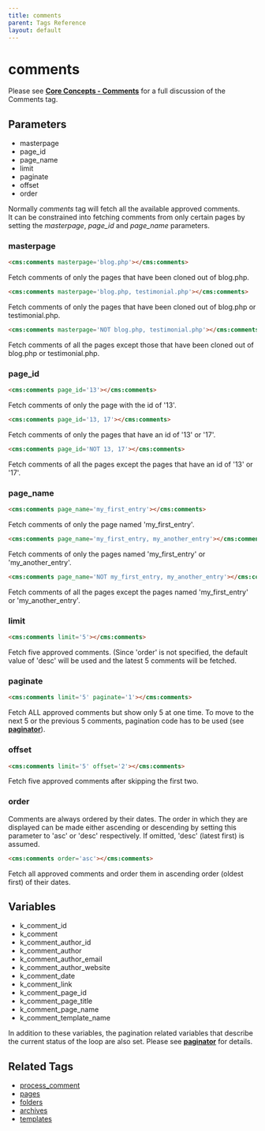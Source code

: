 ```yaml
---
title: comments
parent: Tags Reference
layout: default
---
```


# comments

Please see [**Core Concepts - Comments**](../concepts/using-comments.html) for a full discussion of the Comments tag.

## Parameters

* masterpage
* page\_id
* page\_name
* limit
* paginate
* offset
* order

Normally _comments_ tag will fetch all the available approved comments.<br/>
It can be constrained into fetching comments from only certain pages by setting the _masterpage_, *page\_id* and *page\_name* parameters.

### masterpage

```html
<cms:comments masterpage='blog.php'></cms:comments>
```

Fetch comments of only the pages that have been cloned out of blog.php.

```html
<cms:comments masterpage='blog.php, testimonial.php'></cms:comments>
```

Fetch comments of only the pages that have been cloned out of blog.php or testimonial.php.

```html
<cms:comments masterpage='NOT blog.php, testimonial.php'></cms:comments>
```

Fetch comments of all the pages except those that have been cloned out of blog.php or testimonial.php.

### page_id

```html
<cms:comments page_id='13'></cms:comments>
```

Fetch comments of only the page with the id of '13'.

```html
<cms:comments page_id='13, 17'></cms:comments>
```

Fetch comments of only the pages that have an id of '13' or '17'.

```html
<cms:comments page_id='NOT 13, 17'></cms:comments>
```

Fetch comments of all the pages except the pages that have an id of '13' or '17'.

### page_name

```html
<cms:comments page_name='my_first_entry'></cms:comments>
```

Fetch comments of only the page named 'my\_first\_entry'.

```html
<cms:comments page_name='my_first_entry, my_another_entry'></cms:comments>
```

Fetch comments of only the pages named 'my\_first\_entry' or 'my\_another\_entry'.

```html
<cms:comments page_name='NOT my_first_entry, my_another_entry'></cms:comments>
```

Fetch comments of all the pages except the pages named 'my\_first\_entry' or 'my\_another\_entry'.

### limit

```html
<cms:comments limit='5'></cms:comments>
```

Fetch five approved comments. (Since 'order' is not specified, the default value of 'desc' will be used and the latest 5 comments will be fetched.

### paginate

```html
<cms:comments limit='5' paginate='1'></cms:comments>
```

Fetch ALL approved comments but show only 5 at one time. To move to the next 5 or the previous 5 comments, pagination code has to be used (see [**paginator**](../paginator.html)).

### offset

```html
<cms:comments limit='5' offset='2'></cms:comments>
```

Fetch five approved comments after skipping the first two.

### order

Comments are always ordered by their dates. The order in which they are displayed can be made either ascending or descending by setting this parameter to 'asc' or 'desc' respectively. If omitted, 'desc' (latest first) is assumed.

```html
<cms:comments order='asc'></cms:comments>
```

Fetch all approved comments and order them in ascending order (oldest first) of their dates.

## Variables

* k\_comment\_id
* k\_comment
* k\_comment\_author\_id
* k\_comment\_author
* k\_comment\_author\_email
* k\_comment\_author\_website
* k\_comment\_date
* k\_comment\_link
* k\_comment\_page\_id
* k\_comment\_page\_title
* k\_comment\_page\_name
* k\_comment\_template\_name

In addition to these variables, the pagination related variables that describe the current status of the loop are also set. Please see [**paginator**](../paginator.html) for details.

## Related Tags

* [process\_comment](../process_comment.html)
* [pages](./pages.html)
* [folders](./folders.html)
* [archives](./archives.html)
* [templates](./templates.html)
